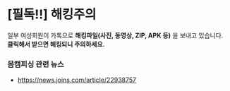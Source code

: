 # [필독!!] 해킹주의

일부 여성회원이 카톡으로 **해킹파일(사진, 동영상, ZIP, APK 등)** 을 보내고 있습니다.    
**클릭해서 받으면 해킹되니 주의하세요.**  

### 몸캠피싱 관련 뉴스
  - <https://news.joins.com/article/22938757>
